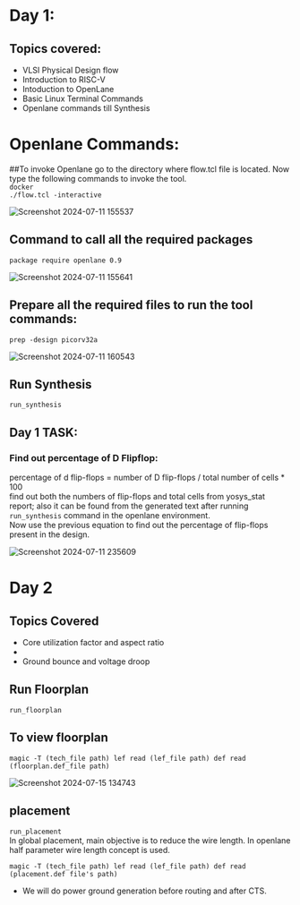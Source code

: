 # Day 1:
## Topics covered:
- VLSI Physical Design flow
- Introduction to RISC-V
- Intoduction to OpenLane
- Basic Linux Terminal Commands
- Openlane commands till Synthesis


# Openlane Commands:
##To invoke Openlane
go to the directory where flow.tcl file is located. Now type the following commands to invoke the tool.  
`docker`  
`./flow.tcl -interactive`  

![Screenshot 2024-07-11 155537](https://github.com/user-attachments/assets/daf3a177-8ba2-437e-af6c-6c4ffde5464a)

## Command to call all the required packages
`package require openlane 0.9`

![Screenshot 2024-07-11 155641](https://github.com/user-attachments/assets/ace56d0f-263e-409f-b74f-19981deb8dd0)

## Prepare all the required files to run the tool commands:  
`prep -design picorv32a`  

![Screenshot 2024-07-11 160543](https://github.com/user-attachments/assets/8fc8e27a-00cf-43ca-a14f-2339ce541ceb)

## Run Synthesis  
`run_synthesis`

## Day 1 TASK:
### Find out percentage of D Flipflop:  
percentage of d flip-flops = number of D flip-flops / total number of cells * 100  
find out both the numbers of flip-flops and total cells from yosys_stat report; also it can be found from the generated text after running `run_synthesis` command in the openlane environment.  
Now use the previous equation to find out the percentage of flip-flops present in the design.  

![Screenshot 2024-07-11 235609](https://github.com/user-attachments/assets/907c3d11-c6c5-48d8-b75a-30b650dd92dd)



# Day 2
## Topics Covered  
- Core utilization factor and aspect ratio
-
- Ground bounce and voltage droop


## Run Floorplan  
`run_floorplan`  

## To view floorplan
`magic -T (tech_file path) lef read (lef_file path) def read (floorplan.def_file path)`



![Screenshot 2024-07-15 134743](https://github.com/user-attachments/assets/50c9420c-49a1-4e54-aca3-3030a3c1ee9b)


## placement
`run_placement`  
In global placement, main objective is to reduce the wire length. In openlane half parameter wire length concept is used. 

`magic -T (tech_file path) lef read (lef_file path) def read (placement.def file's path)`
* We will do power ground generation before routing and after CTS.
